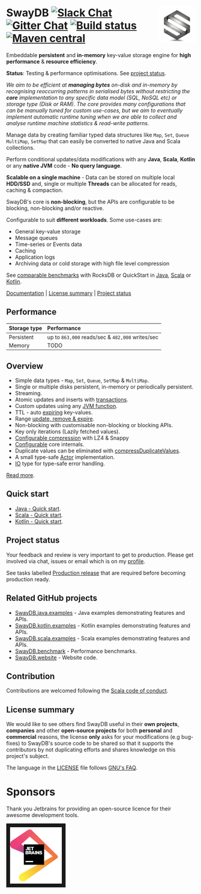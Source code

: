 # <img src="docs/logo.png" align = "right"/> SwayDB [![Slack Chat][slack-badge]][slack-link] [![Gitter Chat][gitter-badge]][gitter-link] [![Build status][build-badge]][build-link] [![Maven central][maven-badge]][maven-link]

[gitter-badge]: https://badges.gitter.im/Join%20Chat.svg
[gitter-link]: https://gitter.im/SwayDB-chat/Lobby

[slack-badge]: https://img.shields.io/badge/slack-join%20chat-e01563.svg
[slack-link]: https://join.slack.com/t/swaydb/shared_invite/enQtNzI1NzM1NTA0NzQxLTJiNjRhMDg2NGQ3YzBkNGMxZGRmODlkN2M3MWEwM2U2NWY1ZmU5OWEyYTgyN2ZhYjlhNjdlZTM3YWJjMGZmNzQ

[maven-badge]: https://img.shields.io/maven-central/v/io.swaydb/swaydb_2.12.svg
[maven-link]: https://search.maven.org/search?q=g:io.swaydb%20AND%20a:swaydb_2.12

[build-badge]: https://github.com/simerplaha/SwayDB/workflows/Build/badge.svg
[build-link]: https://github.com/simerplaha/SwayDB/actions

Embeddable **persistent** and **in-memory** key-value storage engine for **high performance** & **resource efficiency**. 

**Status**: Testing & performance optimisations. See [project status](#Project-status).

_We aim to be efficient at **managing bytes** on-disk and in-memory by recognising reoccurring patterns 
in serialised bytes without restricting the **core** implementation to any specific data model (SQL, NoSQL etc) 
or storage type (Disk or RAM). The core provides many configurations that can be manually tuned for custom use-cases, 
but we aim to eventually implement automatic runtime tuning when we are able to collect and analyse runtime machine
statistics & read-write patterns._

Manage data by creating familiar typed data structures like `Map`, `Set`, `Queue` `MultiMap`, `SetMap` that can easily be converted 
to native Java and Scala collections.
  
Perform conditional updates/data modifications with any **Java**, **Scala**, **Kotlin** or any **native JVM** code - **No query language**.

__Scalable on a single machine__ - Data can be stored on multiple local __HDD/SSD__ and, single or multiple __Threads__ 
can be allocated for reads, caching & compaction.

SwayDB's core is **non-blocking**, but the APIs are configurable to be blocking, non-blocking and/or reactive.   

Configurable to suit **different workloads**. Some use-cases are:
- General key-value storage
- Message queues
- Time-series or Events data
- Caching
- Application logs
- Archiving data or cold storage with high file level compression

See [comparable benchmarks](http://swaydb.io/benchmarks/rocksdb/?language=scala/) with RocksDB or QuickStart in 
[Java](http://swaydb.io/quick-start/?language=java&data-type=map&functions=off), 
[Scala](http://swaydb.io/quick-start/?language=scala&data-type=map&functions=off) or 
[Kotlin](https://github.com/simerplaha/SwayDB.kotlin.examples/blob/master/src/main/kotlin/quickstart/QuickStartMapSimple.kt).

[Documentation](http://swaydb.io) | [License summary](#license-summary) | [Project status](#Project-status)

## Performance

| Storage  type  | Performance                               
|:---------------|:------------------------------------------------------
| Persistent     | up to `863,000` reads/sec & `482,000` writes/sec                 
| Memory         | TODO                


## Overview

- Simple data types - `Map`, `Set`, `Queue`, `SetMap` & `MultiMap`.
- Single or multiple disks persistent, in-memory or periodically persistent.
- Streaming.
- Atomic updates and inserts with [transactions](http://swaydb.io/api/write/transaction/?language=scala/).
- Custom updates using any [JVM function](http://www.swaydb.io/api/write/registerFunction/).
- TTL - auto [expiring](http://www.swaydb.io/api/write/expire/) key-values.
- Range [update, remove & expire](http://www.swaydb.io/api/write/update-range/).
- Non-blocking with customisable non-blocking or blocking APIs.
- Key only iterations (Lazily fetched values).
- [Configurable compression](http://swaydb.io/configuration/compressions/?language=scala) with LZ4 & Snappy
- [Configurable](http://swaydb.io/configuration/?language=scala) core internals.
- Duplicate values can be eliminated with [compressDuplicateValues](http://swaydb.io/configuration/valuesConfig/?language=scala).
- A small type-safe [Actor](http://swaydb.io/actor/?language=scala/) implementation.
- [IO](http://swaydb.io/io/?language=scala/) type for type-safe error handling. 

[Read more](http://swaydb.io/).

## Quick start

- [Java - Quick start](http://swaydb.io/quick-start/?language=java&data-type=map&functions=off).
- [Scala - Quick start](http://swaydb.io/quick-start/?language=scala&data-type=map&functions=off).
- [Kotlin - Quick start](https://github.com/simerplaha/SwayDB.kotlin.examples/blob/master/src/main/kotlin/quickstart/QuickStartMapSimple.kt).

## Project status 
Your feedback and review is very important to get to production. Please get involved via
chat, issues or email which is on my [profile](https://github.com/simerplaha). 

See tasks labelled [Production release](https://github.com/simerplaha/SwayDB/labels/Production%20release) that are 
required before becoming production ready. 

## Related GitHub projects
- [SwayDB.java.examples](https://github.com/simerplaha/SwayDB.java.examples) - Java examples demonstrating features and APIs.
- [SwayDB.kotlin.examples](https://github.com/simerplaha/SwayDB.kotlin.examples) - Kotlin examples demonstrating features and APIs.
- [SwayDB.scala.examples](https://github.com/simerplaha/SwayDB.scala.examples) - Scala examples demonstrating features and APIs.
- [SwayDB.benchmark](https://github.com/simerplaha/SwayDB.benchmark) - Performance benchmarks.
- [SwayDB.website](https://github.com/simerplaha/SwayDB.website) - Website code.

## Contribution
Contributions are welcomed following the [Scala code of conduct](https://www.scala-lang.org/conduct/).

## License summary

We would like to see others find SwayDB useful in their **own projects**, **companies** and other **open-source projects** 
for both **personal** and **commercial** reasons, the license **only** asks for your modifications (e.g bug-fixes) 
to SwayDB's source code to be shared so that it supports the contributors by not duplicating efforts and shares knowledge on
this project's subject.

The language in the [LICENSE](/LICENSE.md) file follows [GNU's FAQ](https://www.gnu.org/licenses/gpl-faq.en.html#GPLIncompatibleLibs).

# Sponsors
Thank you Jetbrains for providing an open-source licence for their awesome development tools. 

<a href="https://www.jetbrains.com/?from=SwayDB" target="_blank"><img src="/docs/jetbrains.png" 
alt="Jetbrains support" height="150" border="10" /></a>
